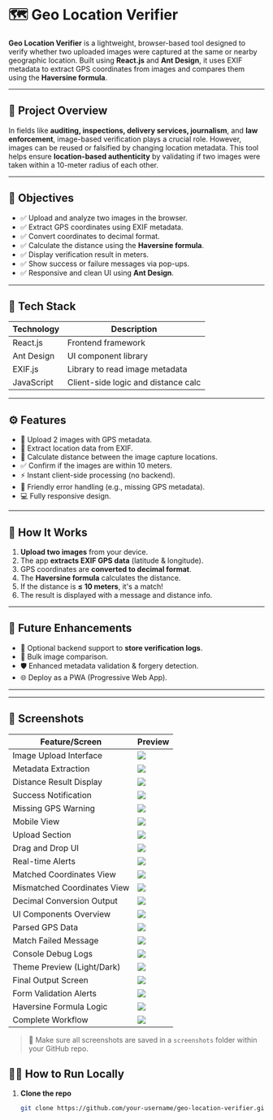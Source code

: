 # 🗺️ Geo Location Verifier

**Geo Location Verifier** is a lightweight, browser-based tool designed to verify whether two uploaded images were captured at the same or nearby geographic location. Built using **React.js** and **Ant Design**, it uses EXIF metadata to extract GPS coordinates from images and compares them using the **Haversine formula**.

---

## 📌 Project Overview

In fields like **auditing, inspections, delivery services, journalism**, and **law enforcement**, image-based verification plays a crucial role. However, images can be reused or falsified by changing location metadata. This tool helps ensure **location-based authenticity** by validating if two images were taken within a 10-meter radius of each other.

---

## 🎯 Objectives

- ✅ Upload and analyze two images in the browser.
- ✅ Extract GPS coordinates using EXIF metadata.
- ✅ Convert coordinates to decimal format.
- ✅ Calculate the distance using the **Haversine formula**.
- ✅ Display verification result in meters.
- ✅ Show success or failure messages via pop-ups.
- ✅ Responsive and clean UI using **Ant Design**.

---

## 🧰 Tech Stack

| Technology | Description                         |
| ---------- | ----------------------------------- |
| React.js   | Frontend framework                  |
| Ant Design | UI component library                |
| EXIF.js    | Library to read image metadata      |
| JavaScript | Client-side logic and distance calc |

---

## ⚙️ Features

- 📸 Upload 2 images with GPS metadata.
- 📍 Extract location data from EXIF.
- 📐 Calculate distance between the image capture locations.
- ✅ Confirm if the images are within 10 meters.
- ⚡ Instant client-side processing (no backend).
- 🧭 Friendly error handling (e.g., missing GPS metadata).
- 💻 Fully responsive design.

---

## 🧪 How It Works

1. **Upload two images** from your device.
2. The app **extracts EXIF GPS data** (latitude & longitude).
3. GPS coordinates are **converted to decimal format**.
4. The **Haversine formula** calculates the distance.
5. If the distance is **≤ 10 meters**, it's a match!
6. The result is displayed with a message and distance info.

---

## 🔮 Future Enhancements

- 💾 Optional backend support to **store verification logs**.
- 📂 Bulk image comparison.
- 🛡️ Enhanced metadata validation & forgery detection.
- 🌐 Deploy as a PWA (Progressive Web App).

---
---

## 📸 Screenshots

| Feature/Screen                | Preview                                              |
|------------------------------|------------------------------------------------------|
| Image Upload Interface       | ![](screenshots/Screenshot%20(509).png)             |
| Metadata Extraction          | ![](screenshots/Screenshot%20(510).png)             |
| Distance Result Display      | ![](screenshots/Screenshot%20(511).png)             |
| Success Notification         | ![](screenshots/Screenshot%20(512).png)             |
| Missing GPS Warning          | ![](screenshots/Screenshot%20(513).png)             |
| Mobile View                  | ![](screenshots/Screenshot%20(514).png)             |
| Upload Section               | ![](screenshots/Screenshot%20(515).png)             |
| Drag and Drop UI             | ![](screenshots/Screenshot%20(516).png)             |
| Real-time Alerts             | ![](screenshots/Screenshot%20(517).png)             |
| Matched Coordinates View     | ![](screenshots/Screenshot%20(518).png)             |
| Mismatched Coordinates View  | ![](screenshots/Screenshot%20(519).png)             |
| Decimal Conversion Output    | ![](screenshots/Screenshot%20(520).png)             |
| UI Components Overview       | ![](screenshots/Screenshot%20(521).png)             |
| Parsed GPS Data              | ![](screenshots/Screenshot%20(522).png)             |
| Match Failed Message         | ![](screenshots/Screenshot%20(523).png)             |
| Console Debug Logs           | ![](screenshots/Screenshot%20(524).png)             |
| Theme Preview (Light/Dark)   | ![](screenshots/Screenshot%20(525).png)             |
| Final Output Screen          | ![](screenshots/Screenshot%20(526).png)             |
| Form Validation Alerts       | ![](screenshots/Screenshot%20(527).png)             |
| Haversine Formula Logic      | ![](screenshots/Screenshot%20(528).png)             |
| Complete Workflow            | ![](screenshots/Screenshot%20(529).png)             |

> 📂 Make sure all screenshots are saved in a `screenshots` folder within your GitHub repo.

## 🧑‍💻 How to Run Locally

1. **Clone the repo**
   ```bash
   git clone https://github.com/your-username/geo-location-verifier.git
   ```
